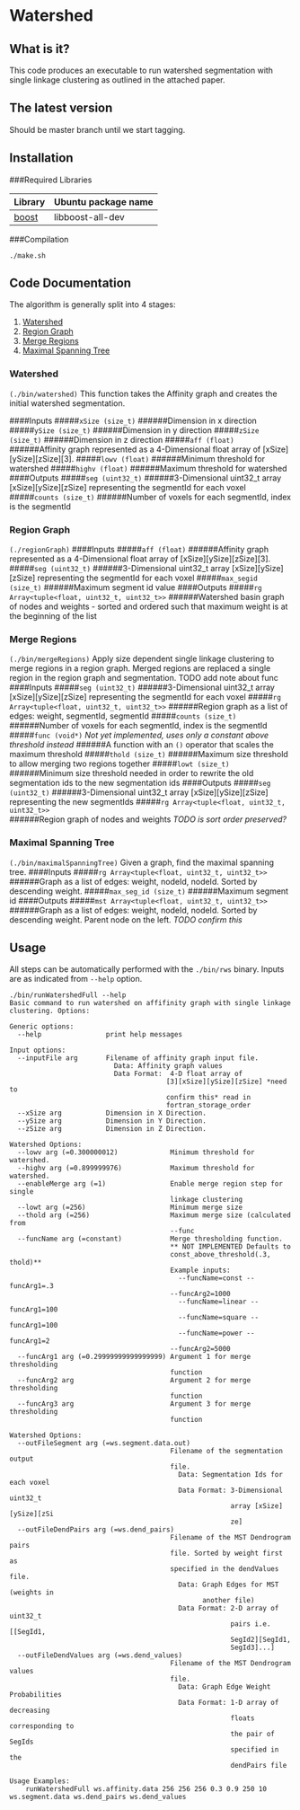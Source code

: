 Watershed
=======

What is it?
------------

This code produces an executable to run watershed segmentation with single linkage clustering as outlined in the attached paper.

The latest version
------------

Should be master branch until we start tagging.

Installation
------------

###Required Libraries

|Library|Ubuntu package name|
|-------|-------------------|
|[boost](http://www.boost.org/)|libboost-all-dev|
###Compilation
```
./make.sh
```

Code Documentation
------------

The algorithm is generally split into 4 stages:

1. [Watershed](#watershed)
1. [Region Graph](#region-graph)
1. [Merge Regions](#merge-regions)
1. [Maximal Spanning Tree](#maximal-spanning-tree)

### Watershed
`(./bin/watershed)`
This function takes the Affinity graph and creates the initial watershed segmentation.

####Inputs
#####`xSize (size_t)`
######Dimension in x direction
#####`ySize (size_t)`
######Dimension in y direction
#####`zSize (size_t)`
######Dimension in z direction
#####`aff (float)`
######Affinity graph represented as a 4-Dimensional float array of [xSize][ySize][zSize][3].
#####`lowv (float)`
######Minimum threshold for watershed
#####`highv (float)`
######Maximum threshold for watershed
####Outputs
#####`seg (uint32_t)`
######3-Dimensional uint32_t array [xSize][ySize][zSize] representing the segmentId for each voxel
#####`counts (size_t)`
######Number of voxels for each segmentId, index is the segmentId
      
### Region Graph
`(./regionGraph)`
####Inputs
#####`aff (float)`
######Affinity graph represented as a 4-Dimensional float array of [xSize][ySize][zSize][3].
#####`seg (uint32_t)`
######3-Dimensional uint32_t array [xSize][ySize][zSize] representing the segmentId for each voxel
#####`max_segid (size_t)`
######Maximum segment id value
####Outputs
#####`rg Array<tuple<float, uint32_t, uint32_t>>`
######Watershed basin graph of nodes and weights - sorted and ordered such that maximum weight is at the beginning of the list

### Merge Regions
`(./bin/mergeRegions)`
Apply size dependent single linkage clustering to merge regions in a region graph. Merged regions are replaced a single region in the region graph and segmentation. TODO add note about func
####Inputs
#####`seg (uint32_t)`
######3-Dimensional uint32_t array [xSize][ySize][zSize] representing the segmentId for each voxel
#####`rg Array<tuple<float, uint32_t, uint32_t>>` 
######Region graph as a list of edges: weight, segmentId, segmentId
#####`counts (size_t)`
######Number of voxels for each segmentId, index is the segmentId
#####`func (void*)` *Not yet implemented, uses only a constant above threshold instead*
######A function with an `()` operator that scales the maximum threshold 
#####`thold (size_t)`
######Maximum size threshold to allow merging two regions together
#####`lowt (size_t)`
######Minimum size threshold needed in order to rewrite the old segmentation ids to the new segmentation ids
####Outputs
#####`seg (uint32_t)` 
######3-Dimensional uint32_t array [xSize][ySize][zSize] representing the new segmentIds
#####`rg Array<tuple<float, uint32_t, uint32_t>>`  
######Region graph of nodes and weights *TODO is sort order preserved?*

### Maximal Spanning Tree
`(./bin/maximalSpanningTree)`
Given a graph, find the maximal spanning tree.
####Inputs
#####`rg Array<tuple<float, uint32_t, uint32_t>>`
######Graph as a list of edges: weight, nodeId, nodeId.  Sorted by descending weight. 
#####`max_seg_id (size_t)`
######Maximum segment id
####Outputs
#####`mst Array<tuple<float, uint32_t, uint32_t>>`
######Graph as a list of edges: weight, nodeId, nodeId.  Sorted by descending weight. Parent node on the left. *TODO confirm this*

Usage
-------
All steps can be automatically performed with the `./bin/rws` binary. Inputs are as indicated from `--help` option.
```
./bin/runWatershedFull --help
Basic command to run watershed on affifinity graph with single linkage clustering. Options:

Generic options:
  --help                print help messages

Input options:
  --inputFile arg       Filename of affinity graph input file.
                          Data: Affinity graph values
                          Data Format:  4-D float array of 
                                       [3][xSize][ySize][zSize] *need to 
                                       confirm this* read in 
                                       fortran_storage_order
  --xSize arg           Dimension in X Direction.
  --ySize arg           Dimension in Y Direction.
  --zSize arg           Dimension in Z Direction.

Watershed Options:
  --lowv arg (=0.300000012)             Minimum threshold for watershed.
  --highv arg (=0.899999976)            Maximum threshold for watershed.
  --enableMerge arg (=1)                Enable merge region step for single 
                                        linkage clustering
  --lowt arg (=256)                     Minimum merge size
  --thold arg (=256)                    Maximum merge size (calculated from 
                                        --func
  --funcName arg (=constant)            Merge thresholding function.
                                        ** NOT IMPLEMENTED Defaults to 
                                        const_above_threshold(.3, thold)**
                                        Example inputs:
                                          --funcName=const --funcArg1=.3 
                                        --funcArg2=1000
                                          --funcName=linear --funcArg1=100
                                          --funcName=square --funcArg1=100
                                          --funcName=power --funcArg1=2 
                                        --funcArg2=5000
  --funcArg1 arg (=0.29999999999999999) Argument 1 for merge thresholding 
                                        function
  --funcArg2 arg                        Argument 2 for merge thresholding 
                                        function
  --funcArg3 arg                        Argument 3 for merge thresholding 
                                        function

Watershed Options:
  --outFileSegment arg (=ws.segment.data.out)
                                        Filename of the segmentation output 
                                        file.
                                          Data: Segmentation Ids for each voxel
                                          Data Format: 3-Dimensional uint32_t 
                                                       array [xSize][ySize][zSi
                                                       ze] 
  --outFileDendPairs arg (=ws.dend_pairs)
                                        Filename of the MST Dendrogram pairs 
                                        file. Sorted by weight first as 
                                        specified in the dendValues file.
                                          Data: Graph Edges for MST (weights in
                                                another file)
                                          Data Format: 2-D array of uint32_t 
                                                       pairs i.e. [[SegId1, 
                                                       SegId2][SegId1, 
                                                       SegId3]...]
  --outFileDendValues arg (=ws.dend_values)
                                        Filename of the MST Dendrogram values 
                                        file.
                                          Data: Graph Edge Weight Probabilities
                                          Data Format: 1-D array of decreasing 
                                                       floats corresponding to 
                                                       the pair of SegIds 
                                                       specified in the 
                                                       dendPairs file

Usage Examples:
    runWatershedFull ws.affinity.data 256 256 256 0.3 0.9 250 10 ws.segment.data ws.dend_pairs ws.dend_values
```

